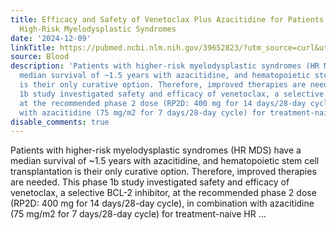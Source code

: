 ```yaml
---
title: Efficacy and Safety of Venetoclax Plus Azacitidine for Patients With Treatment-Naive
  High-Risk Myelodysplastic Syndromes
date: '2024-12-09'
linkTitle: https://pubmed.ncbi.nlm.nih.gov/39652823/?utm_source=curl&utm_medium=rss&utm_campaign=journals&utm_content=7603509&fc=None&ff=20241210175340&v=2.18.0.post9+e462414
source: Blood
description: 'Patients with higher-risk myelodysplastic syndromes (HR MDS) have a
  median survival of ~1.5 years with azacitidine, and hematopoietic stem cell transplantation
  is their only curative option. Therefore, improved therapies are needed. This phase
  1b study investigated safety and efficacy of venetoclax, a selective BCL-2 inhibitor,
  at the recommended phase 2 dose (RP2D: 400 mg for 14 days/28-day cycle), in combination
  with azacitidine (75 mg/m2 for 7 days/28-day cycle) for treatment-naive HR ...'
disable_comments: true
---
```

Patients with higher-risk myelodysplastic syndromes (HR MDS) have a median survival of ~1.5 years with azacitidine, and hematopoietic stem cell transplantation is their only curative option. Therefore, improved therapies are needed. This phase 1b study investigated safety and efficacy of venetoclax, a selective BCL-2 inhibitor, at the recommended phase 2 dose (RP2D: 400 mg for 14 days/28-day cycle), in combination with azacitidine (75 mg/m2 for 7 days/28-day cycle) for treatment-naive HR ...